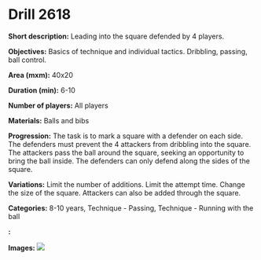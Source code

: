 # Drill 2618

**Short description:**
Leading into the square defended by 4 players.

**Objectives:**
Basics of technique and individual tactics. Dribbling, passing, ball control.

**Area (mxm):**
40x20

**Duration (min):**
6-10

**Number of players:**
All players

**Materials:**
Balls and bibs

**Progression:**
The task is to mark a square with a defender on each side. The defenders must prevent the 4 attackers from dribbling into the square. The attackers pass the ball around the square, seeking an opportunity to bring the ball inside. The defenders can only defend along the sides of the square.

**Variations:**
Limit the number of additions. Limit the attempt time. Change the size of the square. Attackers can also be added through the square.

**Categories:**
8-10 years, Technique - Passing, Technique - Running with the ball

**:**


**Images:**
![](https://www.coachingfutsal.com/\images\9d967032-f095-4261-ae5b-e5ec9113cc11_239.png)

